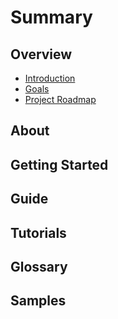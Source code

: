 # Summary

## Overview

* [Introduction](README.md)
* [Goals](project-goal.md)
* [Project Roadmap](chapter1.md)

## About

## Getting Started

## Guide

## Tutorials

## Glossary

## Samples

